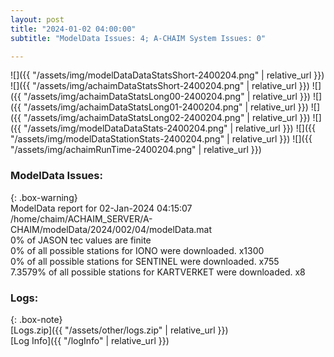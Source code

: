 ```yaml
---
layout: post
title: "2024-01-02 04:00:00"
subtitle: "ModelData Issues: 4; A-CHAIM System Issues: 0"

---
```


![]({{ "/assets/img/modelDataDataStatsShort-2400204.png" | relative_url }})
![]({{ "/assets/img/achaimDataStatsShort-2400204.png" | relative_url }})
![]({{ "/assets/img/achaimDataStatsLong00-2400204.png" | relative_url }})
![]({{ "/assets/img/achaimDataStatsLong01-2400204.png" | relative_url }})
![]({{ "/assets/img/achaimDataStatsLong02-2400204.png" | relative_url }})
![]({{ "/assets/img/modelDataDataStats-2400204.png" | relative_url }})
![]({{ "/assets/img/modelDataStationStats-2400204.png" | relative_url }})
![]({{ "/assets/img/achaimRunTime-2400204.png" | relative_url }})


### ModelData Issues:  
  
{: .box-warning}  
 ModelData report for 02-Jan-2024 04:15:07   
 /home/chaim/ACHAIM_SERVER/A-CHAIM/modelData/2024/002/04/modelData.mat   
 0% of JASON tec values are finite   
 0% of all possible stations for IONO were downloaded. x1300   
 0% of all possible stations for SENTINEL were downloaded. x755   
 7.3579% of all possible stations for KARTVERKET were downloaded. x8   
  


### Logs:  
  
{: .box-note}  
[Logs.zip]({{ "/assets/other/logs.zip" | relative_url }})  
[Log Info]({{ "/logInfo" | relative_url }})  
